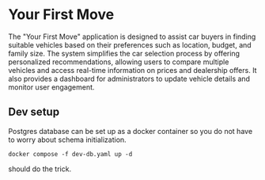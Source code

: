 # Your First Move

The "Your First Move" application is designed to assist car buyers in finding suitable vehicles based on their preferences such as location, budget, and family size. The system simplifies the car selection process by offering personalized recommendations, allowing users to compare multiple vehicles and access real-time information on prices and dealership offers. It also provides a dashboard for administrators to update vehicle details and monitor user engagement.

## Dev setup

Postgres database can be set up as a docker container so you do not have to worry about schema initialization.

```docker
docker compose -f dev-db.yaml up -d
```

should do the trick.
